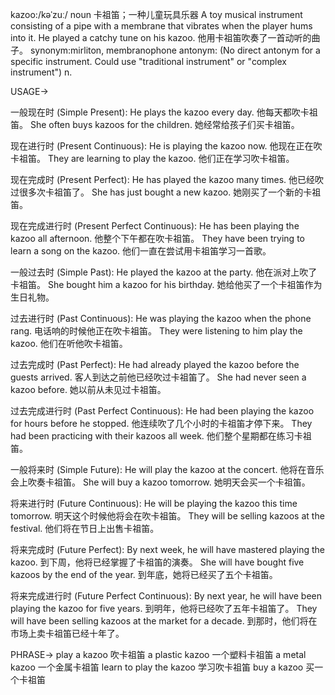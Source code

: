 kazoo:/kəˈzuː/
noun
卡祖笛；一种儿童玩具乐器
A toy musical instrument consisting of a pipe with a membrane that vibrates when the player hums into it.
He played a catchy tune on his kazoo. 他用卡祖笛吹奏了一首动听的曲子。
synonym:mirliton, membranophone
antonym: (No direct antonym for a specific instrument.  Could use "traditional instrument" or "complex instrument")
n.

USAGE->

一般现在时 (Simple Present):
He plays the kazoo every day. 他每天都吹卡祖笛。
She often buys kazoos for the children. 她经常给孩子们买卡祖笛。

现在进行时 (Present Continuous):
He is playing the kazoo now. 他现在正在吹卡祖笛。
They are learning to play the kazoo. 他们正在学习吹卡祖笛。

现在完成时 (Present Perfect):
He has played the kazoo many times. 他已经吹过很多次卡祖笛了。
She has just bought a new kazoo. 她刚买了一个新的卡祖笛。

现在完成进行时 (Present Perfect Continuous):
He has been playing the kazoo all afternoon. 他整个下午都在吹卡祖笛。
They have been trying to learn a song on the kazoo. 他们一直在尝试用卡祖笛学习一首歌。

一般过去时 (Simple Past):
He played the kazoo at the party. 他在派对上吹了卡祖笛。
She bought him a kazoo for his birthday. 她给他买了一个卡祖笛作为生日礼物。

过去进行时 (Past Continuous):
He was playing the kazoo when the phone rang. 电话响的时候他正在吹卡祖笛。
They were listening to him play the kazoo. 他们在听他吹卡祖笛。

过去完成时 (Past Perfect):
He had already played the kazoo before the guests arrived. 客人到达之前他已经吹过卡祖笛了。
She had never seen a kazoo before. 她以前从未见过卡祖笛。

过去完成进行时 (Past Perfect Continuous):
He had been playing the kazoo for hours before he stopped.  他连续吹了几个小时的卡祖笛才停下来。
They had been practicing with their kazoos all week. 他们整个星期都在练习卡祖笛。

一般将来时 (Simple Future):
He will play the kazoo at the concert. 他将在音乐会上吹奏卡祖笛。
She will buy a kazoo tomorrow. 她明天会买一个卡祖笛。

将来进行时 (Future Continuous):
He will be playing the kazoo this time tomorrow. 明天这个时候他将会在吹卡祖笛。
They will be selling kazoos at the festival.  他们将在节日上出售卡祖笛。


将来完成时 (Future Perfect):
By next week, he will have mastered playing the kazoo. 到下周，他将已经掌握了卡祖笛的演奏。
She will have bought five kazoos by the end of the year. 到年底，她将已经买了五个卡祖笛。

将来完成进行时 (Future Perfect Continuous):
By next year, he will have been playing the kazoo for five years. 到明年，他将已经吹了五年卡祖笛了。
They will have been selling kazoos at the market for a decade. 到那时，他们将在市场上卖卡祖笛已经十年了。


PHRASE->
play a kazoo 吹卡祖笛
a plastic kazoo 一个塑料卡祖笛
a metal kazoo 一个金属卡祖笛
learn to play the kazoo 学习吹卡祖笛
buy a kazoo 买一个卡祖笛
